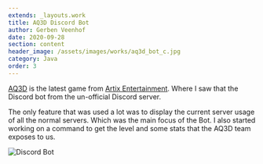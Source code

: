 ```yaml
---
extends: _layouts.work
title: AQ3D Discord Bot
author: Gerben Veenhof
date: 2020-09-28
section: content
header_image: /assets/images/works/aq3d_bot_c.jpg
category: Java
order: 3
---
```


[AQ3D](https://aq3d.com/) is the latest game from [Artix Entertainment](https://www.artix.com/).
Where I saw that the Discord bot from the un-official Discord server.

The only feature that was used a lot was to display the current server usage of all the normal servers. Which was the main focus of the Bot.
I also started working on a command to get the level and some stats that the AQ3D team exposes to us.

![Discord Bot](/assets/images/works/aq3d_bot_c.jpg)

